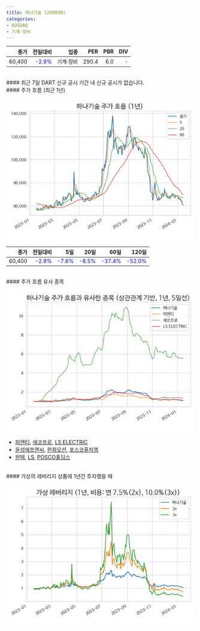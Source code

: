 ```yaml
---
title: 하나기술 (299030)
categories:
- KOSDAQ
- 기계·장비
---
```


|**종가**|**전일대비**|**업종**|**PER**|**PBR**|**DIV**|
|-------:|-----------:|-------:|------:|------:|------:|
|60,400|<span style="color: blue">-2.9%</span>|기계·장비|290.4|6.0|-|

<!-- more -->

<br>
#### 최근 7일 DART 신규 공시
기간 내 신규 공시가 없습니다.

<br>
#### 주가 흐름 (최근 1년)

![299030](/assets/images/stock/299030.png)

|**종가**|**전일대비**|**5일**|**20일**|**60일**|**120일**|
|---:|-------:|--:|---:|---:|----:|
|60,400|<span style="color: blue">-2.9%</span>|<span style="color: blue">-7.6%</span>|<span style="color: blue">-8.5%</span>|<span style="color: blue">-37.4%</span>|<span style="color: blue">-52.0%</span>|

<br>
#### 주가 흐름 유사 종목

![299030](/assets/images/stock/299030_corr.png)

- [피엔티](/137400/), [에코프로](/086520/), [LS ELECTRIC](/010120/)
- [윤성에프앤씨](/372170/), [한화오션](/042660/), [포스코퓨처엠](/003670/)
- [원텍](/336570/), [LS](/006260/), [POSCO홀딩스](/005490/)

<br>
#### 가상의 레버리지 상품에 1년간 투자했을 때

![299030](/assets/images/stock/299030_2x.png)